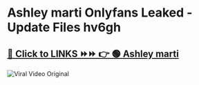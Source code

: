 
 # Ashley marti Onlyfans Leaked - Update Files hv6gh

## <h2><a href="https://clipsfans.com/Ashley_marti&ref=git">🔗 Click to LINKS ⏩⏩ 👉 🟢 Ashley marti </a></h2>

<a href="https://clipsfans.com/Ashley_marti&ref=git" rel="nofollow" data-target="animated-image.originalLink"><img src="https://i.ibb.co.com/xMMVF88/686577567.gif" alt="Viral Video Original" style="max-width: 100%; display: inline-block;" data-target="animated-image.originalImage"></a>

